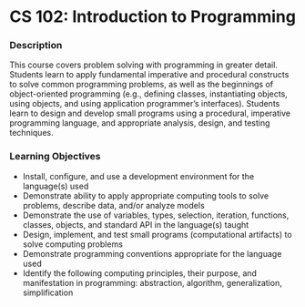 # CS 102: Introduction to Programming
### Description
This course covers problem solving with programming in greater detail. Students learn to apply fundamental imperative and procedural constructs to solve common programming problems, as well as the beginnings of object-oriented programming (e.g., defining classes, instantiating objects, using objects, and using application programmer’s interfaces). Students learn to design and develop small programs using a procedural, imperative programming language, and appropriate analysis, design, and testing techniques.
### Learning Objectives
- Install, configure, and use a development environment for the language(s) used
- Demonstrate ability to apply appropriate computing tools to solve problems, describe data, and/or analyze models
- Demonstrate the use of variables, types, selection, iteration, functions, classes, objects, and standard API in the language(s) taught
- Design, implement, and test small programs (computational artifacts) to solve computing problems
- Demonstrate programming conventions appropriate for the language used
- Identify the following computing principles, their purpose, and manifestation in programming: abstraction, algorithm, generalization, simplification
